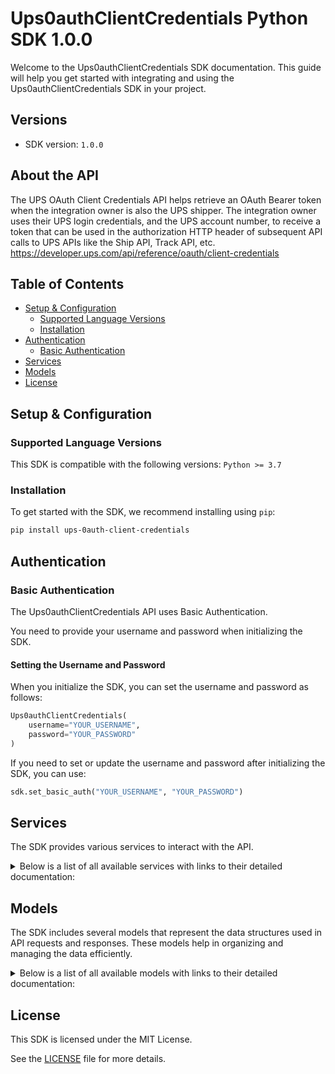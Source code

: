 # Ups0authClientCredentials Python SDK 1.0.0

Welcome to the Ups0authClientCredentials SDK documentation. This guide will help you get started with integrating and using the Ups0authClientCredentials SDK in your project.

## Versions

- SDK version: `1.0.0`

## About the API

The UPS OAuth Client Credentials API helps retrieve an OAuth Bearer token when the integration owner is also the UPS shipper. The integration owner uses their UPS login credentials, and the UPS account number, to receive a token that can be used in the authorization HTTP header of subsequent API calls to UPS APIs like the Ship API, Track API, etc. https://developer.ups.com/api/reference/oauth/client-credentials

## Table of Contents

- [Setup & Configuration](#setup--configuration)
  - [Supported Language Versions](#supported-language-versions)
  - [Installation](#installation)
- [Authentication](#authentication)
  - [Basic Authentication](#basic-authentication)
- [Services](#services)
- [Models](#models)
- [License](#license)

## Setup & Configuration

### Supported Language Versions

This SDK is compatible with the following versions: `Python >= 3.7`

### Installation

To get started with the SDK, we recommend installing using `pip`:

```bash
pip install ups-0auth-client-credentials
```

## Authentication

### Basic Authentication

The Ups0authClientCredentials API uses Basic Authentication.

You need to provide your username and password when initializing the SDK.

#### Setting the Username and Password

When you initialize the SDK, you can set the username and password as follows:

```py
Ups0authClientCredentials(
    username="YOUR_USERNAME",
    password="YOUR_PASSWORD"
)
```

If you need to set or update the username and password after initializing the SDK, you can use:

```py
sdk.set_basic_auth("YOUR_USERNAME", "YOUR_PASSWORD")
```

## Services

The SDK provides various services to interact with the API.

<details> 
<summary>Below is a list of all available services with links to their detailed documentation:</summary>

| Name                                                         |
| :----------------------------------------------------------- |
| [SecurityService](documentation/services/SecurityService.md) |

</details>

## Models

The SDK includes several models that represent the data structures used in API requests and responses. These models help in organizing and managing the data efficiently.

<details> 
<summary>Below is a list of all available models with links to their detailed documentation:</summary>

| Name                                                                 | Description |
| :------------------------------------------------------------------- | :---------- |
| [CreateTokenRequest](documentation/models/CreateTokenRequest.md)     |             |
| [TokenSuccessResponse](documentation/models/TokenSuccessResponse.md) |             |

</details>

## License

This SDK is licensed under the MIT License.

See the [LICENSE](LICENSE) file for more details.

<!-- This file was generated by liblab | https://liblab.com/ -->
